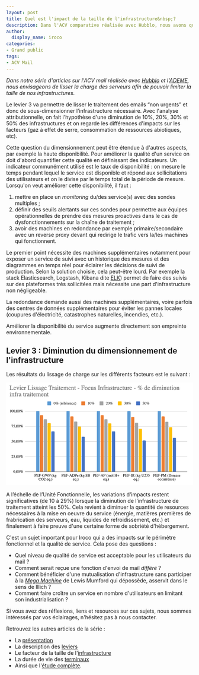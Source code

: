 ```yaml
---
layout: post
title: Quel est l'impact de la taille de l'infrastructure&nbsp;?
description: Dans l'ACV comparative réalisée avec Hubblo, nous avons quantifié l'impact de la taille de l'infrastructure sur l'environnement.
author:
  display_name: iroco
categories:
- Grand public
tags:
- ACV Mail
---
```


_Dans notre série d'articles sur l'ACV mail réalisée avec [Hubblo](https://hubblo.org/) et l'[ADEME](https://www.ademe.fr/), nous envisageons de lisser la charge des serveurs afin de pouvoir limiter la taille de nos infrastructures._

Le levier 3 va permettre de lisser le traitement des emails “non urgents” et donc de sous-dimensionner l’infrastructure nécessaire. Avec l'analyse attributionnelle, on fait l'hypothèse d'une diminution de 10%, 20%, 30% et 50% des infrastructures et on regarde les différences d'impacts sur les facteurs (gaz à effet de serre, consommation de ressources abiotiques, etc).

Cette question du dimensionnement peut être étendue à d'autres aspects, par exemple la haute disponibilité. Pour améliorer la qualité d'un service on doit d'abord quantifier cette qualité en définissant des indicateurs. Un indicateur communément utilisé est le taux de disponibilité : on mesure le temps pendant lequel le service est disponible et répond aux sollicitations des utilisateurs et on le divise par le temps total de la période de mesure. Lorsqu'on veut améliorer cette disponibilité, il faut :

1. mettre en place un _monitoring_ du/des service(s) avec des sondes multiples ;
2. définir des seuils alertants sur ces sondes pour permettre aux équipes opérationnelles de prendre des mesures proactives dans le cas de dysfonctionnements sur la chaîne de traitement ;
3. avoir des machines en redondance par exemple primaire/secondaire avec un reverse proxy devant qui redirige le trafic vers la/les machines qui fonctionnent.

Le premier point nécessite des machines supplémentaires notamment pour exposer un service de suivi avec un historique des mesures et des diagrammes en temps réel pour éclairer les décisions de suivi de production. Selon la solution choisie, cela peut-être lourd. Par exemple la stack Elasticsearch, Logstash, Kibana dite [ELK](https://www.elastic.co/fr/elastic-stack)) permet de faire des suivis sur des plateformes très sollicitées mais nécessite une part d'infrastructure non négligeable.

La redondance demande aussi des machines supplémentaires, voire parfois des centres de données supplémentaires pour éviter les pannes locales (coupures d'électricité, catastrophes naturelles, incendies, etc.).

Améliorer la disponibilité du service augmente directement son empreinte environnementale.

## Levier 3 : Diminution du dimensionnement de l'infrastructure

Les résultats du lissage de charge sur les différents facteurs est le suivant :

![Graph des résultats de l'ACV-A levier3](/images/ACV/resultats-levier3-attr.png)

A l’échelle de l’Unité Fonctionnelle, les variations d’impacts restent significatives (de 10 à 29%) lorsque la diminution de l’infrastructure de traitement atteint les 50%. Cela revient à diminuer la quantité de resources nécessaires à la mise en oeuvre du service (énergie, matières premières de frabrication des serveurs, eau, liquides de refroidissement, etc.) et finalement à faire preuve d'une certaine forme de sobriété d'hébergement.

C'est un sujet important pour Iroco qui a des impacts sur le périmètre fonctionnel et la qualité de service. Cela pose des questions :

- Quel niveau de qualité de service est acceptable pour les utilisateurs du mail ?
- Comment serait reçue une fonction d'envoi de mail _différé_ ?
- Comment bénéficier d'une mutualisation d'infrastructure sans participer à la [_Mega Machine_](https://www.youtube.com/watch?v=5R1ZHZVXkDE) de Lewis Mumford qui dépossède, asservit dans le sens de Illich ?
- Comment faire croître un service en nombre d'utilisateurs en limitant son industrialisation ?

Si vous avez des réflexions, liens et resources sur ces sujets, nous sommes intéressés par vos éclairages, n'hésitez pas à nous contacter.

Retrouvez les autres articles de la série :

- La [présentation](/acv-mail-presentation/)
- La description des [leviers](/acv-mail-leviers/)
- Le facteur de la taille de l'[infrastructure](/acv-mail-infrastructure/)
- La durée de vie des [terminaux](/acv-mail-duree-de-vie-terminaux/)
- Ainsi que l'[étude complète](/images/ACV/ACV-mail-Hubblo-Iroco-01032024.pdf).

